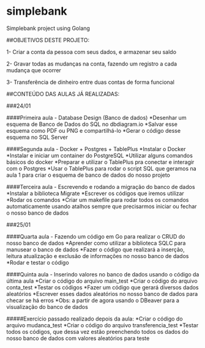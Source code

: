 # simplebank
Simplebank project using Golang

##OBJETIVOS DESTE PROJETO:

1- Criar a conta da pessoa com seus dados, e armazenar seu saldo

2- Gravar todas as mudanças na conta, fazendo um registro a cada mudança que ocorrer

3- Transferência de dinheiro entre duas contas de forma funcional

##CONTEÚDO DAS AULAS JÁ REALIZADAS:

###24/01

 ####Primeira aula - Database Design (Banco de dados)
   *Desenhar um esquema de Banco de Dados do SQL no dbdiagram.io
   *Salvar esse esquema como PDF ou PNG e compartilhá-lo
   *Gerar o código desse esquema no SQL Server

 ####Segunda aula - Docker + Postgres + TablePlus
  *Instalar o Docker 
  *Instalar e iniciar um container do PostgreSQL
  *Utilizar alguns comandos básicos do docker
  *Preparar e utilizar o TablePlus pra conectar e interagir com o Postgres
  *Usar o TablePlus para rodar o script SQL que geramos na aula 1 para criar o esquema de banco de dados do nosso projeto

 ####Terceira aula - Escrevendo e rodando a migração do banco de dados
  *Instalar a biblioteca Migrate
  *Escrever os códigos que iremos utilizar
  *Rodar os comandos
  *Criar um makefile para rodar todos os comandos automaticamente usando atalhos sempre que precisarmos iniciar ou fechar o nosso banco de dados
 
###25/01
 
 ####Quarta aula - Fazendo um código em Go para realizar o CRUD do nosso banco de dados
  *Aprender como utilizar a biblioteca SQLC para manusear o banco de dados
  *Fazer o código que realizará a inserção, leitura atualização e exclusão de informações no nosso banco de dados
  *Rodar e testar o código
  
 ####Quinta aula - Inserindo valores no banco de dados usando o código da última aula
  *Criar o código do arquivo main_test
  *Criar o código do arquivo conta_test
  *Testar os códigos
  *Fazer um código que gerará diversos dados aleatórios
  *Escrever esses dados aleatórios no nosso banco de dados para checar se há erros
  *Obs: a partir de agora usando o DBeaver para a visualização do banco de dados
  
  #####Exercício passado realizado depois da aula:
   *Criar o código do arquivo mudanca_test
   *Criar o código do arquivo transferencia_test
   *Testar todos os códigos, que dessa vez estão preenchendo todos os dados do nosso banco de dados com valores aleatórios para teste
